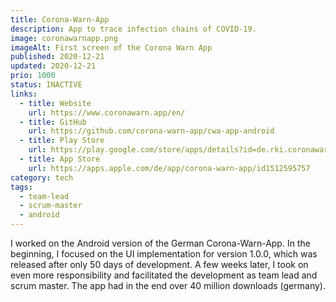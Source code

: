 ```yaml
---
title: Corona-Warn-App
description: App to trace infection chains of COVID-19.
image: coronawarnapp.png
imageAlt: First screen of the Corona Warn App
published: 2020-12-21
updated: 2020-12-21
prio: 1000
status: INACTIVE
links:
  - title: Website
    url: https://www.coronawarn.app/en/
  - title: GitHub
    url: https://github.com/corona-warn-app/cwa-app-android
  - title: Play Store
    url: https://play.google.com/store/apps/details?id=de.rki.coronawarnapp
  - title: App Store
    url: https://apps.apple.com/de/app/corona-warn-app/id1512595757
category: tech
tags:
  - team-lead
  - scrum-master
  - android
---
```


I worked on the Android version of the German Corona-Warn-App. In the beginning, I focused on the UI implementation for version 1.0.0, which was released after only 50 days of development. A few weeks later, I took on even more responsibility and facilitated the development as team lead and scrum master. The app had in the end over 40 million downloads (germany). 
